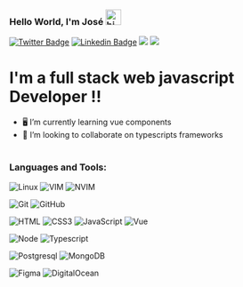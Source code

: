 ### Hello World, I'm José <img src="https://user-images.githubusercontent.com/1303154/88677602-1635ba80-d120-11ea-84d8-d263ba5fc3c0.gif" width="28px" alt="hi">

[![Twitter Badge](https://img.shields.io/badge/-@JoseEscobar-1ca0f1?style=flat&labelColor=1ca0f1&logo=twitter&logoColor=white&link=https://twitter.com/Ipenywis)](https://twitter.com/JoseEscobarBen) 
[![Linkedin Badge](https://img.shields.io/badge/-JoseEscobar-0e76a8?style=flat&labelColor=0e76a8&logo=linkedin&logoColor=white)](https://www.linkedin.com/in/joseescobarben/)
[![](https://img.shields.io/badge/CodePen-JoseEscobar-orange)](https://codepen.io/JoseEscobar/)
<a href="https://github.com/JoseEscobarBendezu">
   <img src="https://komarev.com/ghpvc/?username=JoseEscobarBendezu">
</a>

# I'm a full stack web javascript Developer !!


- 🖥 I’m currently learning vue components
- 🤘 I’m looking to collaborate on typescripts frameworks
<br></br>
<!---

<details>
  <summary>:zap: GitHub Stats</summary>

  <img src="https://github-readme-stats.vercel.app/api?username=JoseEscobarBendezu&show_icons=true&theme=gruvbox&count_private=true&hide=contribs,prs)" alt="JoseEscobarBendezu :: Stats" />
</details>
--->


### Languages and Tools:

![Linux](https://img.shields.io/badge/-Linux-090909?style=for-the-badge&logo=Linux&logoColor=FFFFFF)
![VIM](https://img.shields.io/badge/-Vim-090909?style=for-the-badge&logo=vim)
![NVIM](https://img.shields.io/badge/-Nvim-090909?style=for-the-badge&logo=neovim)

![Git](https://img.shields.io/badge/-Git-090909?style=for-the-badge&logo=git)
![GitHub](https://img.shields.io/badge/-Github-090909?style=for-the-badge&logo=github)

![HTML](https://img.shields.io/badge/-HTML5-090909?style=for-the-badge&logo=html5)
![CSS3](https://img.shields.io/badge/-Css3-090909?style=for-the-badge&logo=css3&logoColor=097CDB)
![JavaScript](https://img.shields.io/badge/-JavaScript-090909?style=for-the-badge&logo=JavaScript&logoColor=E9D54D)
![Vue](https://img.shields.io/badge/-Vue-090909?style=for-the-badge&logo=vue.js)

![Node](https://img.shields.io/badge/-Node.js-090909?style=for-the-badge&logo=node.js)
![Typescript](https://img.shields.io/badge/-Typescript-090909?style=for-the-badge&logo=typescript)
<!---
![C++](https://img.shields.io/badge/-C++-090909?style=for-the-badge&logo=C%2b%2b&logoColor=6296CC)
--->
![Postgresql](https://img.shields.io/badge/-Postgresql-090909?style=for-the-badge&logo=postgresql&logoColor=FFFFFF)
![MongoDB](https://img.shields.io/badge/-MongoDB-090909?style=for-the-badge&logo=mongodb)

![Figma](https://img.shields.io/badge/-Figma-090909?style=for-the-badge&logo=figma&logoColor=FFFFFF)
![DigitalOcean](https://img.shields.io/badge/-DigitalOcean-090909?style=for-the-badge&logo=digitalocean)


<!---
<p><img src="https://github-readme-stats.vercel.app/api/top-langs/?username=JoseEscobarBendezu&langs_count=10&theme=tokyonight&layout=compact" alt="JoseEscobarBendezu :: Top Langs" /></p>
--->


<!---
JoseEscobarBendezu/JoseEscobarBendezu is a ✨ special ✨ repository because its `README.md` (this file) appears on your GitHub profile.
You can click the Preview link to take a look at your changes.
--->
